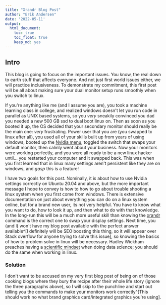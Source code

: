 ```yaml
---
title: "Xrandr Blog Post"
author: "Erik Andersen"
date: '2022-05-11'
output: 
  html_document:
    toc: true
    toc_float: true
    keep_md: yes
---
```




## Intro

This blog is going to focus on the important issues. You know, the real down to earth stuff that affects everyone. And not just first world issues either, we will practice inclusiveness. To demonstrate my commitment, this first post will be all about making sure your dual monitor setup runs smoothly when you switch to linux. 

If you're anything like me (and I assume you are), you took a machine learning class in college, and realized windows doesn't let you run code in parallel as UNIX based systems, so you *very* sneakily convinced you dad you needed a new 500 GB ssd to dual boot linux on. Then as soon as you booted it up, the OS decided that your secondary monitor should really be the main one: *very* frustrating. Power user that you are (you swapped to linux after all), you used all of your skills built up from years of using windows, booted up the [Nvidia menu](https://forum.manjaro.org/t/how-do-you-use-nvidia-x-server-settings-exactly/96678), toggled the switch that swaps your default monitor, then calmly went about your business. Now your monitors were working perfectly, and you were all ready to be a new linux hacker until... you restarted your computer and it swapped back. This was when you first learned that in linux many settings aren't persistent like they are on windows, and *gasp* this is a feature!

I have two goals for this post. Nominally, it is about how to use Nvidia settings correctly on Ubuntu 20.04 and above, but the more important message I hope to convey is how to how to go about trouble shooting a linux system when you first come from windows. There is extensive documentation on just about everything you can do on a linux system online, but for a brand new user, its not very helpful. You have to know what you want to do, how to look it up, and then what to do with that knowledge. In the long-run this will be a much more useful skill than knowing the [xrandr](https://www.x.org/releases/X11R7.5/doc/man/man1/xrandr.1.html) command is the correct one to swap your display settings. Next time, you (and I) won't have my blog post available with the perfect answer available^[I definitely will be SEO boosting this thing, so it will appear over Stack overflow for anyone trying to solve this issue], so knowing the basics of how to problem solve in linux will be necessary. Hadley Wickham preaches having a [scientific mindset](https://adv-r.hadley.nz/introduction.html#meta-techniques) when doing data science; you should do the same when working in linux.

### Solution

I don't want to be accused on my very first blog post of being on of those cooking blogs where they bury the recipe after their whole life story (ignore the three paragraphs above), so I will skip to the punchline and start out telling you the commands to make your monitors work correctly^[This should work no what brand graphics card/integrated graphics you're using]. 



























